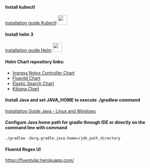 #### Install kubectl

[installation guide Kubectl](https://v1-16.docs.kubernetes.io/docs/tasks/tools/install-kubectl/)
<img src="https://www.linux-magazin.de/wp-content/uploads/2017/09/kubernetes-1.png" width="30px" height="30px"/>

#### Install helm 3

[installation guide Helm](https://helm.sh/docs/intro/install/)
<img src="https://helm.sh/img/helm.svg" width="30px" height="30px">


#### Helm Chart repository links:

- [Ingress Nginx Controller Chart](https://github.com/kubernetes/ingress-nginx/tree/master/charts/ingress-nginx)
- [Fluentd Chart](https://github.com/bitnami/charts/tree/master/bitnami/fluentd)
- [Elastic Search Chart](https://github.com/elastic/helm-charts/blob/master/elasticsearch)
- [Kibana Chart](https://github.com/elastic/helm-charts/blob/master/kibana)


#### Install Java and set JAVA_HOME to execute ./gradlew command

[Installation Guide Java - Linux and Windows](https://docs.oracle.com/cd/E19182-01/820-7851/inst_cli_jdk_javahome_t/)

#### Configure Java home path for gradle through IDE or directly on the command line with command

    ./gradlew -Dorg.gradle.java.home=/jdk_path_directory


#### Fluentd Regex UI 
https://fluentular.herokuapp.com/

